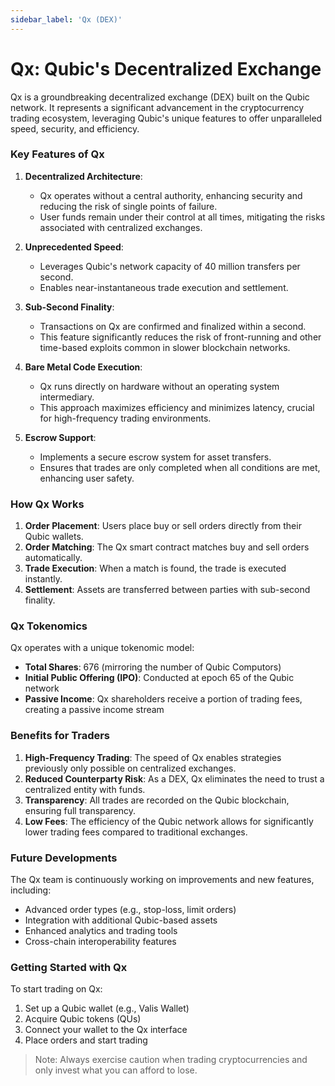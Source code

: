```yaml
---
sidebar_label: 'Qx (DEX)'
---
```


# Qx: Qubic's Decentralized Exchange

Qx is a groundbreaking decentralized exchange (DEX) built on the Qubic network. It represents a significant advancement in the cryptocurrency trading ecosystem, leveraging Qubic's unique features to offer unparalleled speed, security, and efficiency.

### Key Features of Qx

1. **Decentralized Architecture**: 
   - Qx operates without a central authority, enhancing security and reducing the risk of single points of failure.
   - User funds remain under their control at all times, mitigating the risks associated with centralized exchanges.

2. **Unprecedented Speed**:
   - Leverages Qubic's network capacity of 40 million transfers per second.
   - Enables near-instantaneous trade execution and settlement.

3. **Sub-Second Finality**:
   - Transactions on Qx are confirmed and finalized within a second.
   - This feature significantly reduces the risk of front-running and other time-based exploits common in slower blockchain networks.

4. **Bare Metal Code Execution**:
   - Qx runs directly on hardware without an operating system intermediary.
   - This approach maximizes efficiency and minimizes latency, crucial for high-frequency trading environments.

5. **Escrow Support**:
   - Implements a secure escrow system for asset transfers.
   - Ensures that trades are only completed when all conditions are met, enhancing user safety.

### How Qx Works

1. **Order Placement**: Users place buy or sell orders directly from their Qubic wallets.
2. **Order Matching**: The Qx smart contract matches buy and sell orders automatically.
3. **Trade Execution**: When a match is found, the trade is executed instantly.
4. **Settlement**: Assets are transferred between parties with sub-second finality.

### Qx Tokenomics

Qx operates with a unique tokenomic model:

- **Total Shares**: 676 (mirroring the number of Qubic Computors)
- **Initial Public Offering (IPO)**: Conducted at epoch 65 of the Qubic network
- **Passive Income**: Qx shareholders receive a portion of trading fees, creating a passive income stream

### Benefits for Traders

1. **High-Frequency Trading**: The speed of Qx enables strategies previously only possible on centralized exchanges.
2. **Reduced Counterparty Risk**: As a DEX, Qx eliminates the need to trust a centralized entity with funds.
3. **Transparency**: All trades are recorded on the Qubic blockchain, ensuring full transparency.
4. **Low Fees**: The efficiency of the Qubic network allows for significantly lower trading fees compared to traditional exchanges.

### Future Developments

The Qx team is continuously working on improvements and new features, including:

- Advanced order types (e.g., stop-loss, limit orders)
- Integration with additional Qubic-based assets
- Enhanced analytics and trading tools
- Cross-chain interoperability features

### Getting Started with Qx

To start trading on Qx:

1. Set up a Qubic wallet (e.g., Valis Wallet)
2. Acquire Qubic tokens (QUs)
3. Connect your wallet to the Qx interface
4. Place orders and start trading

> Note: Always exercise caution when trading cryptocurrencies and only invest what you can afford to lose.